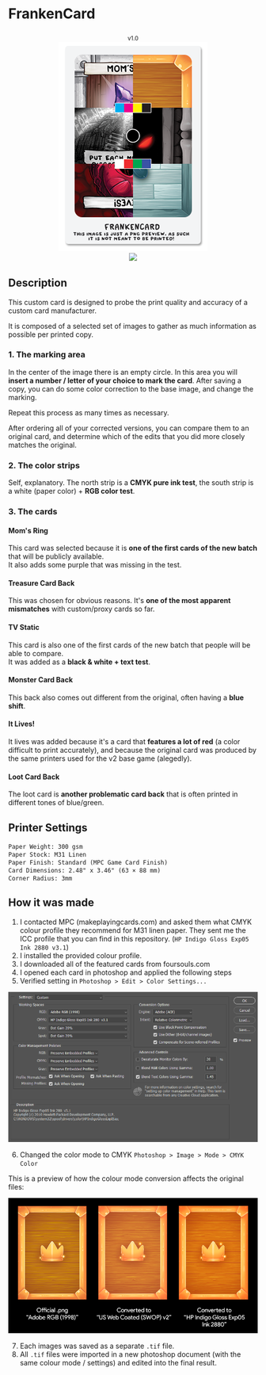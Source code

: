 # FrankenCard

<p align="middle">
  <sub>v1.0</sub><br>
  <img src="./assets/preview.png" width="300"><br>
  <a href="https://github.com/duckyb/four-souls-test-print/releases/latest">
    <img src="https://img.shields.io/github/downloads/duckyb/four-souls-test-print/total">
  </a>
</p>

## Description
This custom card is designed to probe the print quality and accuracy of a custom card manufacturer.

It is composed of a selected set of images to gather as much information as possible per printed copy.

### 1. The marking area
In the center of the image there is an empty circle. In this area you will **insert a number / letter of your choice to mark the card**. After saving a copy, you can do some color correction to the base image, and change the marking.

Repeat this process as many times as necessary.

After ordering all of your corrected versions, you can compare them to an original card, and determine which of the edits that you did more closely matches the original.

### 2. The color strips

Self, explanatory. The north strip is a **CMYK pure ink test**, the south strip is a white (paper color) + **RGB color test**.

### 3. The cards

#### Mom's Ring

This card was selected because it is **one of the first cards of the new batch** that will be publicly available.  
It also adds some purple that was missing in the test.

#### Treasure Card Back

This was chosen for obvious reasons. It's **one of the most apparent mismatches** with custom/proxy cards so far.

#### TV Static

This card is also one of the first cards of the new batch that people will be able to compare.  
It was added as a **black & white + text test**.

#### Monster Card Back

This back also comes out different from the original, often having a **blue shift**.

#### It Lives!

It lives was added because it's a card that **features a lot of red** (a color difficult to print accurately), and because the original card was produced by the same printers used for the v2 base game (alegedly).

#### Loot Card Back

The loot card is **another problematic card back** that is often printed in different tones of blue/green.

## Printer Settings

```
Paper Weight: 300 gsm
Paper Stock: M31 Linen
Paper Finish: Standard (MPC Game Card Finish)
Card Dimensions: 2.48" x 3.46" (63 × 88 mm)
Corner Radius: 3mm
```

## How it was made

1. I contacted MPC (makeplayingcards.com) and asked them what CMYK colour profile they recommend for M31 linen paper. They sent me the ICC profile that you can find in this repository. (`HP Indigo Gloss Exp05 Ink 2880 v3.1`)
2. I installed the provided colour profile.
3. I downloaded all of the featured cards from foursouls.com
4. I opened each card in photoshop and applied the following steps
5. Verified setting in `Photoshop > Edit > Color Settings...`

<img src="./assets/color_settings.png" width="800">

6. Changed the color mode to CMYK `Photoshop > Image > Mode > CMYK Color`

This is a preview of how the colour mode conversion affects the original files:

<img src="./assets/conversion_example.png" width="800">

7. Each images was saved as a separate `.tif` file.
8. All `.tif` files were imported in a new photoshop document (with the same colour mode / settings) and edited into the final result.
